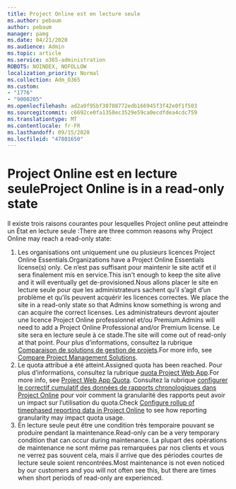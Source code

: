 ```yaml
---
title: Project Online est en lecture seule
ms.author: pebaum
author: pebaum
manager: pamg
ms.date: 04/21/2020
ms.audience: Admin
ms.topic: article
ms.service: o365-administration
ROBOTS: NOINDEX, NOFOLLOW
localization_priority: Normal
ms.collection: Adm_O365
ms.custom:
- "1776"
- "9000205"
ms.openlocfilehash: ad2a9f95bf30708772edb166945f3f42e0f1f503
ms.sourcegitcommit: c6692ce0fa1358ec3529e59ca0ecdfdea4cdc759
ms.translationtype: MT
ms.contentlocale: fr-FR
ms.lasthandoff: 09/15/2020
ms.locfileid: "47801650"
---
```

# <a name="project-online-is-in-a-read-only-state"></a><span data-ttu-id="5668c-102">Project Online est en lecture seule</span><span class="sxs-lookup"><span data-stu-id="5668c-102">Project Online is in a read-only state</span></span>

<span data-ttu-id="5668c-103">Il existe trois raisons courantes pour lesquelles Project online peut atteindre un État en lecture seule :</span><span class="sxs-lookup"><span data-stu-id="5668c-103">There are three common reasons why Project Online may reach a read-only state:</span></span>

1. <span data-ttu-id="5668c-104">Les organisations ont uniquement une ou plusieurs licences Project Online Essentials.</span><span class="sxs-lookup"><span data-stu-id="5668c-104">Organizations have a Project Online Essentials license(s) only.</span></span> <span data-ttu-id="5668c-105">Ce n’est pas suffisant pour maintenir le site actif et il sera finalement mis en service.</span><span class="sxs-lookup"><span data-stu-id="5668c-105">This isn't enough to keep the site alive and it will eventually get de-provisioned.</span></span><span data-ttu-id="5668c-106">Nous allons placer le site en lecture seule pour que les administrateurs sachent qu’il s’agit d’un problème et qu’ils peuvent acquérir les licences correctes.</span><span class="sxs-lookup"><span data-stu-id="5668c-106"> We place the site in a read-only state so that Admins know something is wrong and can acquire the correct licenses.</span></span> <span data-ttu-id="5668c-107">Les administrateurs devront ajouter une licence Project Online professionnel et/ou Premium.</span><span class="sxs-lookup"><span data-stu-id="5668c-107">Admins will need to add a Project Online Professional and/or Premium license.</span></span> <span data-ttu-id="5668c-108">Le site sera en lecture seule à ce stade.</span><span class="sxs-lookup"><span data-stu-id="5668c-108">The site will come out of read-only at that point.</span></span> <span data-ttu-id="5668c-109">Pour plus d’informations, consultez la rubrique [Comparaison de solutions de gestion de projets](https://products.office.com/project/compare-microsoft-project-management-software?tab=1).</span><span class="sxs-lookup"><span data-stu-id="5668c-109">For more info, see [Compare Project Management Solutions](https://products.office.com/project/compare-microsoft-project-management-software?tab=1).</span></span>
2. <span data-ttu-id="5668c-110">Le quota attribué a été atteint.</span><span class="sxs-lookup"><span data-stu-id="5668c-110">Assigned quota has been reached.</span></span> <span data-ttu-id="5668c-111">Pour plus d’informations, consultez la rubrique [quota Project Web App](https://docs.microsoft.com/projectonline/tune-project-online-performance#project-web-app-quota).</span><span class="sxs-lookup"><span data-stu-id="5668c-111">For more info, see [Project Web App Quota](https://docs.microsoft.com/projectonline/tune-project-online-performance#project-web-app-quota).</span></span> <span data-ttu-id="5668c-112">Consultez la rubrique [configurer le correctif cumulatif des données de rapports chronologiques dans Project Online](https://docs.microsoft.com/ProjectOnline/configure-rollup-of-timephased-reporting-data-in-project-online) pour voir comment la granularité des rapports peut avoir un impact sur l’utilisation du quota.</span><span class="sxs-lookup"><span data-stu-id="5668c-112">Check [Configure rollup of timephased reporting data in Project Online](https://docs.microsoft.com/ProjectOnline/configure-rollup-of-timephased-reporting-data-in-project-online) to see how reporting granularity may impact quota usage.</span></span>
3. <span data-ttu-id="5668c-113">En lecture seule peut être une condition très temporaire pouvant se produire pendant la maintenance.</span><span class="sxs-lookup"><span data-stu-id="5668c-113">Read-only can be a very temporary condition that can occur during maintenance.</span></span> <span data-ttu-id="5668c-114">La plupart des opérations de maintenance ne sont même pas remarquées par nos clients et vous ne verrez pas souvent cela, mais il arrive que des périodes courtes de lecture seule soient rencontrées.</span><span class="sxs-lookup"><span data-stu-id="5668c-114">Most maintenance is not even noticed by our customers and you will not often see this, but there are times when short periods of read-only are experienced.</span></span>
